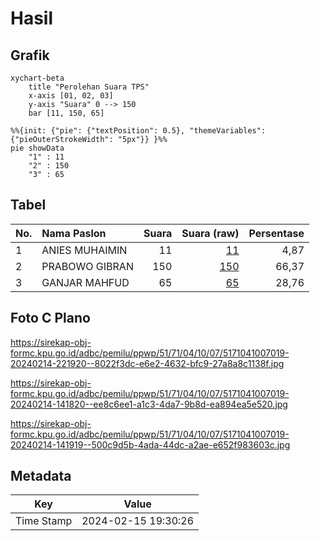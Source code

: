 # Hasil

## Grafik

```mermaid
xychart-beta
    title "Perolehan Suara TPS"
    x-axis [01, 02, 03]
    y-axis "Suara" 0 --> 150
    bar [11, 150, 65]
```

```mermaid
%%{init: {"pie": {"textPosition": 0.5}, "themeVariables": {"pieOuterStrokeWidth": "5px"}} }%%
pie showData
    "1" : 11
    "2" : 150
    "3" : 65
```

## Tabel

| No. | Nama Paslon    | Suara | Suara (raw) | Persentase |
|:--- |:-------------- | -----:| -----------:| ----------:|
| 1   | ANIES MUHAIMIN | 11    | [11][p-1]   | 4,87       |
| 2   | PRABOWO GIBRAN | 150   | [150][p-2]  | 66,37      |
| 3   | GANJAR MAHFUD  | 65    | [65][p-3]   | 28,76      |


[p-1]: https://github.com/gigit-pemilu/pemilu-2024-51-bali/blob/main/pilpres/hitung-suara/sub/51-bali/sub/71-kota-denpasar/sub/04-denpasar-utara/sub/1007-ubung/sub/019-tps/sub/paslon-1.txt
[p-2]: https://github.com/gigit-pemilu/pemilu-2024-51-bali/blob/main/pilpres/hitung-suara/sub/51-bali/sub/71-kota-denpasar/sub/04-denpasar-utara/sub/1007-ubung/sub/019-tps/sub/paslon-2.txt
[p-3]: https://github.com/gigit-pemilu/pemilu-2024-51-bali/blob/main/pilpres/hitung-suara/sub/51-bali/sub/71-kota-denpasar/sub/04-denpasar-utara/sub/1007-ubung/sub/019-tps/sub/paslon-3.txt

## Foto C Plano

https://sirekap-obj-formc.kpu.go.id/adbc/pemilu/ppwp/51/71/04/10/07/5171041007019-20240214-221920--8022f3dc-e6e2-4632-bfc9-27a8a8c1138f.jpg

https://sirekap-obj-formc.kpu.go.id/adbc/pemilu/ppwp/51/71/04/10/07/5171041007019-20240214-141820--ee8c6ee1-a1c3-4da7-9b8d-ea894ea5e520.jpg

https://sirekap-obj-formc.kpu.go.id/adbc/pemilu/ppwp/51/71/04/10/07/5171041007019-20240214-141919--500c9d5b-4ada-44dc-a2ae-e652f983603c.jpg


## Metadata

| Key        | Value               |
| ---------- | ------------------- |
| Time Stamp | 2024-02-15 19:30:26 |



